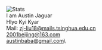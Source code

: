 ![Stats](https://github-readme-stats.vercel.app/api?username=austin0072009&show_icons=true&theme=ocean_dark)  
I am Austin Jaguar\
Hlyo Kyi Kyar\
Mail: zj-liu18@mails.tsinghua.edu.cn\
      2001beijing@163.com\
      austinbaba@gmail.com\
